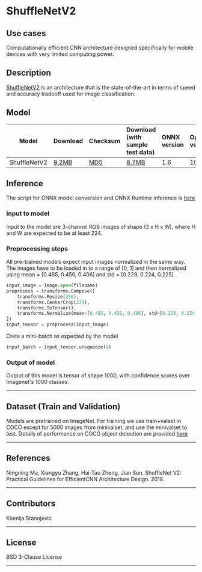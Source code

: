 # ShuffleNetV2

## Use cases
Computationally efficient CNN architecture designed specifically for mobile devices with very limited computing power.

## Description
[ShuffleNetV2](https://pytorch.org/hub/pytorch_vision_shufflenet_v2/) is an architecture that is the state-of-the-art in terms of speed and accuracy tradeoff used for image classification.

## Model

|Model        |Download  |Checksum| Download (with sample test data)|ONNX version|Opset version|Top-1 error |Top-5 error |
|-------------|:--------------|:--------------|:--------------|:--------------|:--------------|:--------------|:--------------|
|ShuffleNetV2 |[9.2MB](https://github.com/onnx/models/blob/master/vision/classification/shufflenet_v2/model/model.onnx) | [MD5](https://github.com/onnx/models/blob/master/vision/classification/shufflenet_v2/model/shufflenetv2-md5.txt) | [8.7MB](https://github.com/onnx/models/blob/master/vision/classification/shufflenet_v2/model/model.zip) | 1.6 | 10 | 30.64 | 11.68| 

## Inference
The script for ONNX model conversion and ONNX Runtime inference is [here](https://github.com/onnx/models/blob/master/vision/classification/shufflenet_v2/shufflenet-export.py) 

### Input to model
Input to the model are 3-channel RGB images of shape (3 x H x W), where H and W are expected to be at least 224.

### Preprocessing steps
All pre-trained models expect input images normalized in the same way. The images have to be loaded in to a range of [0, 1] and then normalized using mean = [0.485, 0.456, 0.406] and std = [0.229, 0.224, 0.225].

```python
input_image = Image.open(filename)
preprocess = transforms.Compose([
    transforms.Resize(256),
    transforms.CenterCrop(224),
    transforms.ToTensor(),
    transforms.Normalize(mean=[0.485, 0.456, 0.406], std=[0.229, 0.224, 0.225]),
])
input_tensor = preprocess(input_image)
```
Crete a mini-batch as expected by the model
```python
input_batch = input_tensor.unsqueeze(0)
```

### Output of model

Output of this model is tensor of shape 1000, with confidence scores over Imagenet's 1000 classes.

<hr>

## Dataset (Train and Validation)
Models are pretrained on ImageNet.
For training we use train+valset in COCO except for 5000 images from minivalset, and use the minivalset to test.
Details of performance on COCO object detection are provided [here](https://arxiv.org/pdf/1807.11164v1.pdf)
<hr>

## References
Ningning Ma, Xiangyu Zhang, Hai-Tao Zheng, Jian Sun. ShuffleNet V2: Practical Guidelines for EfficientCNN Architecture Design. 2018.
<hr>

## Contributors
Ksenija Stanojevic
<hr>

## License
BSD 3-Clause License
<hr>
